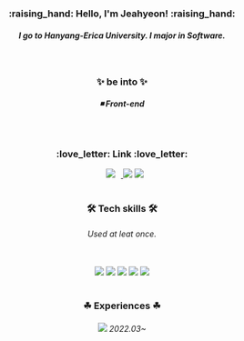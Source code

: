 <div align=center>

 <h3>:raising_hand: Hello, I'm Jeahyeon! :raising_hand:</h3> 
 <h5>I go to Hanyang-Erica University.  
  I major in Software.</h5> 
<br> 
<h3>✨ be into ✨</h3> 
<h5>◾ Front-end</h5>
<br> 
 <h3>:love_letter: Link :love_letter: </h3>
 <a href="https://www.instagram.com/">
<img src="https://img.shields.io/badge/E4405F?style=flat-square&logo=Instagram&logoColor=FFFFFF&link=https://www.instagram.com/"
style="height : auto; margin-left : 10px; margin-right : 10px;"/>
</a>
 
<a href="mailto:jjangjjh21@gmail.com">
 <img src="https://img.shields.io/badge/jjangjjh21@gmail.com-d14836?style=flat-square&logo=Gmail&logoColor=white&link=jjangjjh21@gmail.com"/></a>

 <a href="https://www.notion.so/">
 <img src="https://img.shields.io/badge/Notion-000000?style=flat-square&logo=Notion&logoColor=white"/></a>

<br> 
<br>   
 <h3>🛠 Tech skills 🛠 </h3>
 <h6>Used at leat once.</h6><br>
<img src="https://img.shields.io/badge/Python-3766AB?style=flat-square&logo=Python&logoColor=white"/>
<img src="https://img.shields.io/badge/HTML5-E34F26?style=flat-square&logo=HTML5&logoColor=white"/>
<img src="https://img.shields.io/badge/CSS3-1572B6?style=flat-square&logo=CSS3&logoColor=white"/>
 <img src="https://img.shields.io/badge/C-A8B9CC?style=flat-square&logo=C&logoColor=white"/>
 <img src="https://img.shields.io/badge/Java-007396?style=flat-square&logo=Java&logoColor=white"/>
<br> 
<br> 
 <h3>☘ Experiences ☘</h3>
                                                                                        
<h6><img src= "https://img.shields.io/badge/LikeLion-10th-important"/> 2022.03~</h6>
<!--<h6><img src= "https://img.shields.io/badge/UMC-2th-00C386"/> 2022.03~</h6> -->
                                                                                                  
<br>


 
</div>
